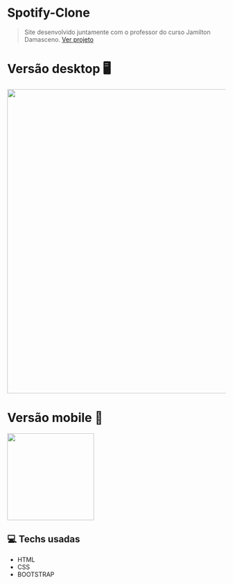 # Spotify-Clone
> Site desenvolvido juntamente com o professor do curso Jamilton Damasceno.
<a href="https://cassiofreires.github.io/Spotify-Clone/">Ver projeto</a>

# Versão desktop 🖥
<div>
<img src="https://user-images.githubusercontent.com/80475676/196198686-8ceecc7e-2050-4c12-bb3c-e694550c0cfc.png" width="700px"></img>
<div/>

# Versão mobile 📱
<div>
<img src="https://user-images.githubusercontent.com/80475676/196198782-20552e51-658a-4e8c-ad76-871398f3e492.png" width="200px"></img>
<div/>

## 💻 Techs usadas
<ul>
  <li>HTML</li>
  <li>CSS</li>
  <li>BOOTSTRAP</li>
</ul>

